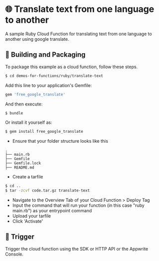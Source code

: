 # 🌐 Translate text from one language to another

A sample Ruby Cloud Function for translating text from one language to another using google translate.

## 🚀 Building and Packaging

To package this example as a cloud function, follow these steps.

```bash
$ cd demos-for-functions/ruby/translate-text
```

Add this line to your application's Gemfile:

```bash
gem 'free_google_translate'
```

And then execute: 
```bash
$ bundle
```

Or install it yourself as:

```bash
$ gem install free_google_translate
```

- Ensure that your folder structure looks like this

```
.
├── main.rb
├── Gemfile
├── Gemfile.lock
├── README.md
```

- Create a tarfile

```bash
$ cd ..
$ tar -zcvf code.tar.gz translate-text
```

- Navigate to the Overview Tab of your Cloud Function > Deploy Tag
- Input the command that will run your function (in this case "ruby main.rb") as your entrypoint command
- Upload your tarfile
- Click 'Activate'

## 🎯 Trigger

Trigger the cloud function using the SDK or HTTP API or the Appwrite Console.
